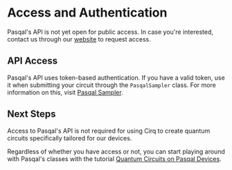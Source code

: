 # Access and Authentication

Pasqal's API is not yet open for public access. In case you're interested, contact
us through our [website](https://pasqal.io/contact/) to request access.

## API Access

Pasqal's API uses token-based authentication. If you have a valid token, use it when
submitting your circuit through the `PasqalSampler` class. For more information on
this, visit [Pasqal Sampler](sampler.md).


## Next Steps

Access to Pasqal's API is not required for using Cirq to create quantum circuits
specifically tailored for our devices. 

Regardless of whether you have access or not, you can start playing around with Pasqal's classes with the
tutorial [Quantum Circuits on Pasqal Devices](../tutorials/pasqal/getting_started.ipynb).
